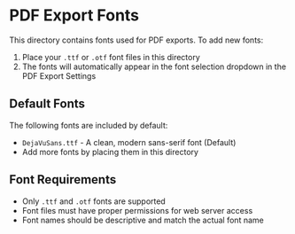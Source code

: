 # PDF Export Fonts

This directory contains fonts used for PDF exports. To add new fonts:

1. Place your `.ttf` or `.otf` font files in this directory
2. The fonts will automatically appear in the font selection dropdown in the PDF Export Settings

## Default Fonts
The following fonts are included by default:
- `DejaVuSans.ttf` - A clean, modern sans-serif font (Default)
- Add more fonts by placing them in this directory

## Font Requirements
- Only `.ttf` and `.otf` fonts are supported
- Font files must have proper permissions for web server access
- Font names should be descriptive and match the actual font name 
